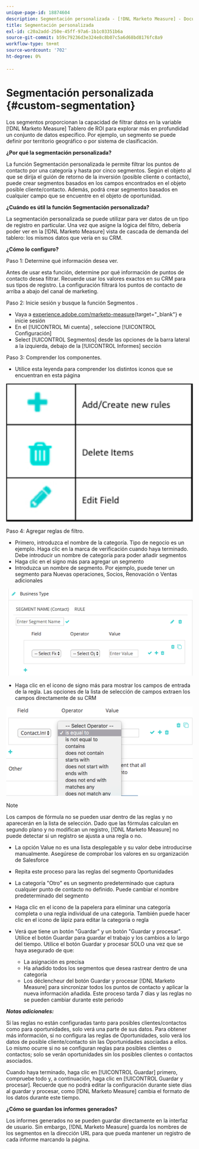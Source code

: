 ```yaml
---
unique-page-id: 18874604
description: Segmentación personalizada - [!DNL Marketo Measure] - Documentación del producto
title: Segmentación personalizada
exl-id: c20a2add-250e-45ff-97a6-1b1c03351b6a
source-git-commit: b59c79236d3e324e8c8b07c5a6d68bd8176fc8a9
workflow-type: tm+mt
source-wordcount: '702'
ht-degree: 0%

---
```


# Segmentación personalizada {#custom-segmentation}

Los segmentos proporcionan la capacidad de filtrar datos en la variable [!DNL Marketo Measure] Tablero de ROI para explorar más en profundidad un conjunto de datos específico. Por ejemplo, un segmento se puede definir por territorio geográfico o por sistema de clasificación.

**¿Por qué la segmentación personalizada?**

La función Segmentación personalizada le permite filtrar los puntos de contacto por una categoría y hasta por cinco segmentos. Según el objeto al que se dirija el guión de retorno de la inversión (posible cliente o contacto), puede crear segmentos basados en los campos encontrados en el objeto posible cliente/contacto. Además, podrá crear segmentos basados en cualquier campo que se encuentre en el objeto de oportunidad.

**¿Cuándo es útil la función Segmentación personalizada?**

La segmentación personalizada se puede utilizar para ver datos de un tipo de registro en particular. Una vez que asigne la lógica del filtro, debería poder ver en la [!DNL Marketo Measure] vista de cascada de demanda del tablero: los mismos datos que vería en su CRM.

**¿Cómo lo configuro?**

Paso 1: Determine qué información desea ver.

Antes de usar esta función, determine por qué información de puntos de contacto desea filtrar. Recuerde usar los valores exactos en su CRM para sus tipos de registro. La configuración filtrará los puntos de contacto de arriba a abajo del canal de marketing.

Paso 2: Inicie sesión y busque la función Segmentos .

* Vaya a [experience.adobe.com/marketo-measure](https://experience.adobe.com/marketo-measure){target=&quot;_blank&quot;} e inicie sesión
* En el [!UICONTROL Mi cuenta] , seleccione [!UICONTROL Configuración]
* Select [!UICONTROL Segmentos] desde las opciones de la barra lateral a la izquierda, debajo de la [!UICONTROL Informes] sección

Paso 3: Comprender los componentes.

* Utilice esta leyenda para comprender los distintos iconos que se encuentran en esta página

![](assets/1.png)

Paso 4: Agregar reglas de filtro.

* Primero, introduzca el nombre de la categoría. Tipo de negocio es un ejemplo. Haga clic en la marca de verificación cuando haya terminado. Debe introducir un nombre de categoría para poder añadir segmentos
* Haga clic en el signo más para agregar un segmento
* Introduzca un nombre de segmento. Por ejemplo, puede tener un segmento para Nuevas operaciones, Socios, Renovación o Ventas adicionales

![](assets/2.png)

* Haga clic en el icono de signo más para mostrar los campos de entrada de la regla. Las opciones de la lista de selección de campos extraen los campos directamente de su CRM

![](assets/3.png)

>[!NOTE]
>
>Los campos de fórmula no se pueden usar dentro de las reglas y no aparecerán en la lista de selección. Dado que las fórmulas calculan en segundo plano y no modifican un registro, [!DNL Marketo Measure] no puede detectar si un registro se ajusta a una regla o no.

* La opción Value no es una lista desplegable y su valor debe introducirse manualmente. Asegúrese de comprobar los valores en su organización de Salesforce
* Repita este proceso para las reglas del segmento Oportunidades
* La categoría &quot;Otro&quot; es un segmento predeterminado que captura cualquier punto de contacto no definido. Puede cambiar el nombre predeterminado del segmento
* Haga clic en el icono de la papelera para eliminar una categoría completa o una regla individual de una categoría. También puede hacer clic en el icono de lápiz para editar la categoría o regla
* Verá que tiene un botón &quot;Guardar&quot; y un botón &quot;Guardar y procesar&quot;. Utilice el botón Guardar para guardar el trabajo y los cambios a lo largo del tiempo. Utilice el botón Guardar y procesar SOLO una vez que se haya asegurado de que:

   * La asignación es precisa
   * Ha añadido todos los segmentos que desea rastrear dentro de una categoría
   * Los déclencheur del botón Guardar y procesar [!DNL Marketo Measure] para sincronizar todos los puntos de contacto y aplicar la nueva información añadida. Este proceso tarda 7 días y las reglas no se pueden cambiar durante este periodo

**_Notas adicionales:_**

Si las reglas no están configuradas tanto para posibles clientes/contactos como para oportunidades, solo verá una parte de sus datos. Para obtener más información, si no configura las reglas de Oportunidades, solo verá los datos de posible cliente/contacto sin las Oportunidades asociadas a ellos. Lo mismo ocurre si no se configuran reglas para posibles clientes o contactos; solo se verán oportunidades sin los posibles clientes o contactos asociados.

Cuando haya terminado, haga clic en [!UICONTROL Guardar] primero, compruebe todo y, a continuación, haga clic en [!UICONTROL Guardar y procesar]. Recuerde que no podrá editar la configuración durante siete días al guardar y procesar, como [!DNL Marketo Measure] cambia el formato de los datos durante este tiempo.

**¿Cómo se guardan los informes generados?**

Los informes generados no se pueden guardar directamente en la interfaz de usuario. Sin embargo, [!DNL Marketo Measure] guarda los nombres de los segmentos en la dirección URL para que pueda mantener un registro de cada informe marcando la página.
